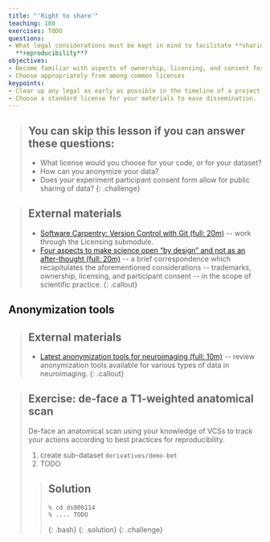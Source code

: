 ```yaml
---
title: "'Right to share'"
teaching: 180
exercises: TODO
questions:
- What legal considerations must be kept in mind to facilitate **sharing** and 
  **reproducibility**?
objectives:
- Become familiar with aspects of ownership, licensing, and consent forms
- Choose appropriately from among common licenses
keypoints:
- Clear up any legal as early as possible in the timeline of a project.
- Choose a standard license for your materials to ease dissemination.
---
```


> ## You can skip this lesson if you can answer these questions:
>
>  - What license would you choose for your code, or for your dataset?
>  - How can you anonymize your data?
>  - Does your experiment participant consent form allow for
>    public sharing of data?
{: .challenge}


> ## External materials
>
>
> - [Software Carpentry: Version Control with Git (full: 20m)](http://swcarpentry.github.io/git-novice/) --
>  work through the Licensing submodule.
> - [Four aspects to make science open “by design” and not as an after-thought (full: 20m)](http://dx.doi.org/10.1186/s13742-015-0072-7) --
>  a brief correspondence which recapitulates the aforementioned considerations --  trademarks, ownership, licensing, and participant consent --
>  in the scope of scientific practice.
{: .callout}

## Anonymization tools

> ## External materials
>
> - [Latest anonymization tools for neuroimaging (full: 10m)](http://open-brain-consent.readthedocs.io/en/latest/anon_tools.html) --
>   review anonymization tools available for various types of data in neuroimaging.
{: .callout}

> ## Exercise: de-face a T1-weighted anatomical scan
>
> De-face an anatomical scan using your knowledge of VCSs to track your
> actions according to best practices for reproducibility.
> 
> 1. create sub-dataset `derivatives/demo-bet`
> 2. TODO
>
>
> > ## Solution
> > ~~~
> > % cd ds000114
> > % .... TODO
> > ~~~
> > {: .bash}
> {: .solution}
{: .challenge}
